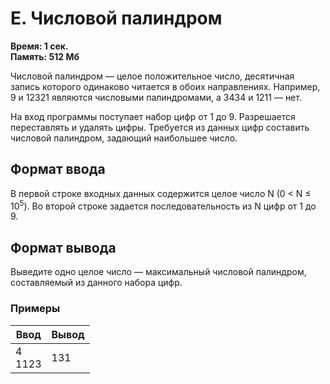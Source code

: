<h1 class="title">E. Числовой палиндром</h1>
<p><b>Время: 1 сек.<br>Память: 512 Мб</b></p>
<p>Числовой палиндром — целое положительное число, десятичная запись которого одинаково читается в обоих направлениях. Например, 9 и 12321 являются числовыми палиндромами, а 3434 и 1211 — нет.
</p>
<p>На вход программы поступает набор цифр от 1 до 9. Разрешается переставлять и удалять цифры. Требуется из данных цифр составить числовой палиндром, задающий наибольшее число.</p>
<h2>Формат ввода</h2>
<p>В первой строке входных данных содержится целое число N (0 &lt; N ≤ 10<sup>5</sup>). Во второй строке задается последовательность из N цифр от 1 до 9.</p>
<h2>Формат вывода</h2>
<p>Выведите одно целое число — максимальный числовой палиндром, составляемый из данного набора цифр.</p>
<h3>Примеры</h3>
<table class="sample-tests">
  <thead>
     <tr>
        <th>Ввод</th>
        <th>Вывод</th>
     </tr>
  </thead>
  <tbody>
     <tr>
        <td>4<br />
            1123</td>
        <td>131</td>
     </tr>
  </tbody>
</table>
